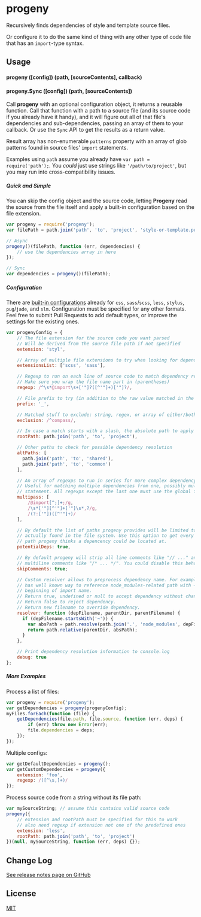 progeny
=======
Recursively finds dependencies of style and template source files.

Or configure it to do the same kind of thing with any other type of code file
that has an `import`-type syntax.


Usage
-----
#### progeny ([config]) (path, [sourceContents], callback)
#### progeny.Sync ([config]) (path, [sourceContents])
Call **progeny** with an optional configuration object, it returns a reusable
function. Call that function with a path to a source file (and its
source code if you already have it handy), and it will figure out all of that
file's dependencies and sub-dependencies, passing an array of them to your
callback. Or use the `Sync` API to get the results as a return value.

Result array has non-enumerable `patterns` property with an array of
glob patterns found in source files' `import` statements.

Examples using `path` assume you already have `var path = require('path');`.
You _could_ just use strings like `'/path/to/project'`, but you may run into
cross-compatibility issues.

##### Quick and Simple
You can skip the config object and the source code, letting **Progeny** read
the source from the file itself and apply a built-in configuration based on the file extension.

```javascript
var progeny = require('progeny');
var filePath = path.join('path', 'to', 'project', 'style-or-template.pug');

// Async
progeny()(filePath, function (err, dependencies) {
    // use the dependencies array in here
});

// Sync
var dependencies = progeny()(filePath);
```

##### Configuration
There are
[built-in configurations](https://github.com/es128/progeny/blob/master/index.js#L11-L42)
already for `css`, `sass`/`scss`, `less`, `stylus`, `pug`/`jade`, and `slm`.
Configuration must be specified for any other formats. Feel free to submit Pull
Requests to add default types, or improve the settings for the existing ones.

```javascript
var progenyConfig = {
    // The file extension for the source code you want parsed
    // Will be derived from the source file path if not specified
    extension: 'styl',

    // Array of multiple file extensions to try when looking for dependencies
    extensionsList: ['scss', 'sass'],

    // Regexp to run on each line of source code to match dependency references
    // Make sure you wrap the file name part in (parentheses)
    regexp: /^\s*@import\s+['"]?([^'"]+)['"]?/,

    // File prefix to try (in addition to the raw value matched in the regexp)
    prefix: '_',

    // Matched stuff to exclude: string, regex, or array of either/both
    exclusion: /^compass/,

    // In case a match starts with a slash, the absolute path to apply
    rootPath: path.join('path', 'to', 'project'),

    // Other paths to check for possible dependency resolution
    altPaths: [
      path.join('path', 'to', 'shared'),
      path.join('path', 'to', 'common')
    ],

    // An array of regexps to run in series for more complex dependency parsing
    // Useful for matching multiple dependencies from one, possibly mult-line,
    // statement. All regexps except the last one must use the global flag.
    multipass: [
        /@import[^;]+;/g,
        /\s*['"][^'"]+['"]\s*,?/g,
        /(?:['"])([^'"]+)/
    ],

    // By default the list of paths progeny provides will be limited to files
    // actually found in the file system. Use this option to get every possible
    // path progeny thinks a depencency could be located at.
    potentialDeps: true,

    // By default progeny will strip all line comments like "// ..." and
    // multiline comments like "/* ... */". You could disable this behavior.
    skipComments: true;

    // Custom resolver allows to preprocess dependency name. For example, webpack
    // has well known way to reference node_modules-related path with ~ in the
    // beginning of import name.
    // Return true, undefined or null to accept dependency without changes.
    // Return false to reject dependency.
    // Return new filename to override dependency.
    resolver: function (depFilename, parentDir, parentFilename) {
      if (depFilename.startsWith('~')) {
        var absPath = path.resolve(path.join('.', 'node_modules', depFilename.substr(1)));
        return path.relative(parentDir, absPath);
      }
    },

    // Print dependency resolution information to console.log
    debug: true
};
```

##### More Examples
Process a list of files:

```javascript
var progeny = require('progeny');
var getDependencies = progeny(progenyConfig);
myFiles.forEach(function (file) {
    getDependencies(file.path, file.source, function (err, deps) {
        if (err) throw new Error(err);
        file.dependencies = deps;
    });
});
```

Multiple configs:

```javascript
var getDefaultDependencies = progeny();
var getCustomDependencies = progeny({
    extension: 'foo',
    regexp: /([^\s,]+)/
});
```

Process source code from a string without its file path:

```javascript
var mySourceString; // assume this contains valid source code
progeny({
    // extension and rootPath must be specified for this to work
    // also need regexp if extension not one of the predefined ones
    extension: 'less',
    rootPath: path.join('path', 'to', 'project')
})(null, mySourceString, function (err, deps) {});
```

Change Log
----------
[See release notes page on GitHub](https://github.com/es128/progeny/releases)

License
-------
[MIT](https://raw.github.com/es128/progeny/master/LICENSE)
